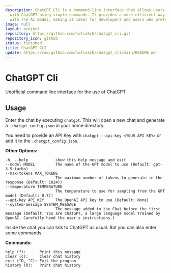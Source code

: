 ```yaml
---
description: ChatGPT Cli is a command-line interface that allows users to interact
  with ChatGPT using simple commands. It provides a more efficient way to communicate
  with the AI model, making it ideal for developers and users who prefer
image: null
layout: project
repository: https://github.com/lufixSch/chatgpt_cli.git
repository_icon: github
status: finished
title: ChatGPT CLI
update: https://raw.github.com/lufixSch/chatgpt_cli/main/README.md
---
```


# ChatGPT Cli

Unofficial command line interface for the use of ChatGPT

## Usage

Enter the chat by executing `chatgpt`. This will open a new chat and generate a `.chatgpt_config.json` in your home directory.

You need to provide an API Key with `chatgpt --api-key <YOUR API KEY>` or add it to the `.chatgpt_config.json`.

**Other Options:**
```
-h, --help            show this help message and exit
--model MODEL         The name of the GPT model to use (Default: gpt-3.5-turbo)
--max-tokens MAX_TOKENS
                      The maximum number of tokens to generate in the response (Default: 1024))
--temperature TEMPERATURE
                      The temperature to use for sampling from the GPT model (Default: 0.7))
--api-key API_KEY     The OpenAI API key to use (Default: None)
--system-message SYSTEM_MESSAGE
                      The message added to the Chat before the first message (Default: You are ChatGPT, a large language model trained by OpenAI. Carefully heed the user's instructions.)
```

Inside the chat you can talk to ChatGPT as usual. But you can also enter some commands.

**Commands:**
```
help (?):      Print this message
clear (c):     Clear chat history
exit (^D, ^C): Exit the program
history (h):   Print chat history
```